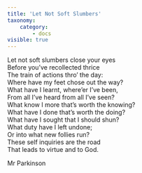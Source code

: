 ```yaml
---
title: 'Let Not Soft Slumbers'
taxonomy:
    category:
        - docs
visible: true
---
```


<span data-tippy="Nor let" class="green">Let not</span> soft slumbers close your eyes  
Before you’ve recollected thrice  
The train of actions thro’ the day:  
Where have my feet chose out the way?  
What have I learnt, where’er I’ve been,  
From all I’ve heard from all I’ve seen?  
What know I more that’s worth the knowing?  
What have I done that’s worth the doing?  
What have I sought that I should shun?  
What duty have I left undone;  
Or into what new follies run?  
These self inquiries are the road  
That leads to virtue and to God.  

<div class="author">Mr Parkinson</div>